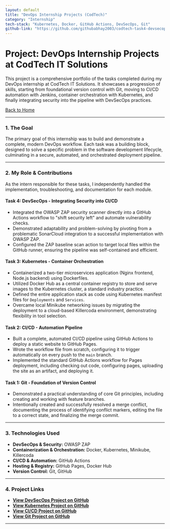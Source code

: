 ```yaml
---
layout: default
title: "DevOps Internship Projects (CodTech)"
category: "Internship"
tech-stack: "Kubernetes, Docker, GitHub Actions, DevSecOps, Git"
github-link: "https://github.com/githubabhay2003/codtech-task4-devsecops"
---
```


# Project: DevOps Internship Projects at CodTech IT Solutions

This project is a comprehensive portfolio of the tasks completed during my DevOps internship at CodTech IT Solutions. It showcases a progression of skills, starting from foundational version control with Git, moving to CI/CD automation with Jenkins, container orchestration with Kubernetes, and finally integrating security into the pipeline with DevSecOps practices.

[Back to Home](../index.md)

---

### 1. The Goal

The primary goal of this internship was to build and demonstrate a complete, modern DevOps workflow. Each task was a building block, designed to solve a specific problem in the software development lifecycle, culminating in a secure, automated, and orchestrated deployment pipeline.

---

### 2. My Role & Contributions

As the intern responsible for these tasks, I independently handled the implementation, troubleshooting, and documentation for each module.

#### Task 4: DevSecOps - Integrating Security into CI/CD
* Integrated the OWASP ZAP security scanner directly into a GitHub Actions workflow to "shift security left" and automate vulnerability checks.
* Demonstrated adaptability and problem-solving by pivoting from a problematic SonarCloud integration to a successful implementation with OWASP ZAP.
* Configured the ZAP baseline scan action to target local files within the GitHub runner, ensuring the pipeline was self-contained and efficient.

#### Task 3: Kubernetes - Container Orchestration
* Containerized a two-tier microservices application (Nginx frontend, Node.js backend) using Dockerfiles.
* Utilized Docker Hub as a central container registry to store and serve images to the Kubernetes cluster, a standard industry practice.
* Defined the entire application stack as code using Kubernetes manifest files for `Deployments` and `Services`.
* Overcame local Minikube networking issues by migrating the deployment to a cloud-based Killercoda environment, demonstrating flexibility in tool selection.

#### Task 2: CI/CD - Automation Pipeline
* Built a complete, automated CI/CD pipeline using GitHub Actions to deploy a static website to GitHub Pages.
* Wrote the workflow file from scratch, configuring it to trigger automatically on every push to the `main` branch.
* Implemented the standard GitHub Actions workflow for Pages deployment, including checking out code, configuring pages, uploading the site as an artifact, and deploying it.

#### Task 1: Git - Foundation of Version Control
* Demonstrated a practical understanding of core Git principles, including creating and working with feature branches.
* Intentionally created and successfully resolved a merge conflict, documenting the process of identifying conflict markers, editing the file to a correct state, and finalizing the merge commit.

---

### 3. Technologies Used

* **DevSecOps & Security:** OWASP ZAP
* **Containerization & Orchestration:** Docker, Kubernetes, Minikube, Killercoda
* **CI/CD & Automation:** GitHub Actions
* **Hosting & Registry:** GitHub Pages, Docker Hub
* **Version Control:** Git, GitHub

---

### 4. Project Links

* **<a href="https://github.com/githubabhay2003/codtech-task4-devsecops" target="_blank" rel="noopener noreferrer">View DevSecOps Project on GitHub</a>**
* **<a href="https://github.com/githubabhay2003/codtech-task3-kubernetes" target="_blank" rel="noopener noreferrer">View Kubernetes Project on GitHub</a>**
* **<a href="https://github.com/githubabhay2003/codtech-task2-cicd" target="_blank" rel="noopener noreferrer">View CI/CD Project on GitHub</a>**
* **<a href="https://github.com/githubabhay2003/codtech-task1-git" target="_blank" rel="noopener noreferrer">View Git Project on GitHub</a>**

---